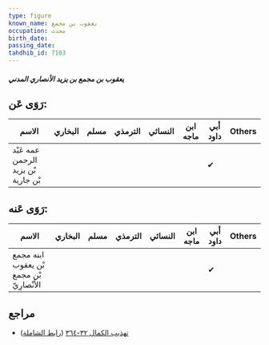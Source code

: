 ```yaml
---
type: figure
known_name: يعقوب بن مجمع
occupation: محدث
birth_date:
passing_date:
tahdhib_id: 7103
---
```

##### يعقوب بن مجمع بن يزيد الأنصاري المدني

## رَوَى عَن:
| الاسم                               | البخاري | مسلم | الترمذي | النسائي | ابن ماجه | أبي داود | Others |
| ----------------------------------- | ------- | ---- | ------- | ------- | -------- | -------- | ------ |
| عمه عَبْد الرحمن بْن يزيد بْن جارية |         |      |         |         |          | ✔        |        |
## رَوَى عَنه:
| الاسم                                     | البخاري | مسلم | الترمذي | النسائي | ابن ماجه | أبي داود | Others |
| ----------------------------------------- | ------- | ---- | ------- | ------- | -------- | -------- | ------ |
| ابنه مجمع بْن يعقوب بْن مجمع الأَنْصارِيّ |         |      |         |         |          | ✔        |        |
## مراجع
- [تهذيب الكمال ٣٢-٣٦٤](obsidian://open?vault=Tahdhib-al-Kamal&file=Figures/٧١٠٣-يعقوب%20بن%20مجمع%20بن%20يزيد%20الأنصاري%20المدني) ([رابط الشاملة](https://shamela.ws/book/3722/17478))